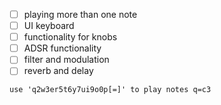 - [ ] playing more than one note
- [ ] UI keyboard
- [ ] functionality for knobs
- [ ] ADSR functionality
- [ ] filter and modulation
- [ ] reverb and delay

`use 'q2w3er5t6y7ui9o0p[=]' to play notes q=c3`